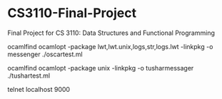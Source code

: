 # CS3110-Final-Project
Final Project for CS 3110: Data Structures and Functional Programming

ocamlfind ocamlopt -package lwt,lwt.unix,logs,str,logs.lwt -linkpkg -o messenger ./oscartest.ml

ocamlfind ocamlopt -package unix -linkpkg -o tusharmessager ./tushartest.ml

telnet localhost 9000
